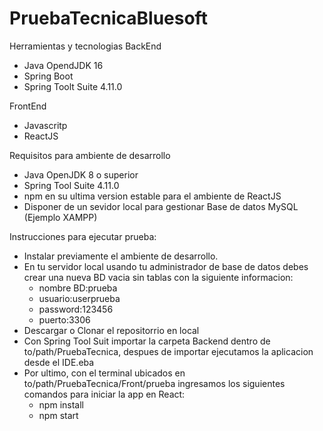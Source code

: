 # PruebaTecnicaBluesoft

Herramientas y tecnologias
  BackEnd
  - Java OpendJDK 16
  - Spring Boot
  - Spring Toolt Suite 4.11.0

  FrontEnd
  - Javascritp
  - ReactJS
  
Requisitos para ambiente de desarrollo
  - Java OpenJDK 8 o superior
  - Spring Tool Suite 4.11.0
  - npm en su ultima version estable para el ambiente de ReactJS
  - Disponer de un sevidor local para gestionar Base de datos MySQL (Ejemplo XAMPP)
  
Instrucciones para ejecutar prueba:
- Instalar previamente el ambiente de desarrollo.
- En tu servidor local usando tu administrador de base de datos debes crear una nueva BD vacia sin tablas con la siguiente informacion:
  - nombre BD:prueba
  - usuario:userprueba
  - password:123456
  - puerto:3306
- Descargar o Clonar el repositorrio en local
- Con Spring Tool Suit importar la carpeta Backend dentro de to/path/PruebaTecnica, despues de importar ejecutamos la aplicacion desde el IDE.eba
- Por ultimo, con el terminal ubicados en to/path/PruebaTecnica/Front/prueba ingresamos los siguientes comandos para iniciar la app en React:
   - npm install
   - npm start
